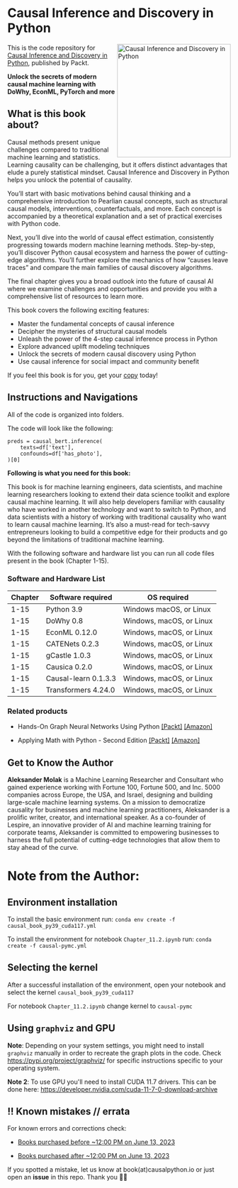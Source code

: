 # Causal Inference and Discovery in Python

<a href="https://www.packtpub.com/product/causal-inference-and-discovery-in-python/9781804612989"><img src="https://content.packt.com/B18993/cover_image_small.jpg" alt="Causal Inference and Discovery in Python" height="256px" align="right"></a>

This is the code repository for [Causal Inference and Discovery in Python](https://www.packtpub.com/product/causal-inference-and-discovery-in-python/9781804612989), published by Packt.

**Unlock the secrets of modern causal machine learning with DoWhy, EconML, PyTorch and more**

## What is this book about?

Causal methods present unique challenges compared to traditional machine learning and statistics. Learning causality can be challenging, but it offers distinct advantages that elude a purely statistical mindset. Causal Inference and Discovery in Python helps you unlock the potential of causality.

You’ll start with basic motivations behind causal thinking and a comprehensive introduction to Pearlian causal concepts, such as structural causal models, interventions, counterfactuals, and more. Each concept is accompanied by a theoretical explanation and a set of practical exercises with Python code.

Next, you’ll dive into the world of causal effect estimation, consistently progressing towards modern machine learning methods. Step-by-step, you’ll discover Python causal ecosystem and harness the power of cutting-edge algorithms. You’ll further explore the mechanics of how “causes leave traces” and compare the main families of causal discovery algorithms.

The final chapter gives you a broad outlook into the future of causal AI where we examine challenges and opportunities and provide you with a comprehensive list of resources to learn more.

This book covers the following exciting features: 
* Master the fundamental concepts of causal inference
* Decipher the mysteries of structural causal models
* Unleash the power of the 4-step causal inference process in Python
* Explore advanced uplift modeling techniques
* Unlock the secrets of modern causal discovery using Python
* Use causal inference for social impact and community benefit

If you feel this book is for you, get your [copy](https://www.amazon.com/Causal-Inference-Discovery-Python-learning/dp/1804612987/ref=sr_1_1?keywords=Causal+Inference+and+Discovery+in+Python&s=books&sr=1-1) today!


## Instructions and Navigations
All of the code is organized into folders.

The code will look like the following:
```
preds = causal_bert.inference(
    texts=df['text'],
    confounds=df['has_photo'],
)[0]
```

**Following is what you need for this book:**

This book is for machine learning engineers, data scientists, and machine learning researchers looking to extend their data science toolkit and explore causal machine learning. It will also help developers familiar with causality who have worked in another technology and want to switch to Python, and data scientists with a history of working with traditional causality who want to learn causal machine learning. It’s also a must-read for tech-savvy entrepreneurs looking to build a competitive edge for their products and go beyond the limitations of traditional machine learning.

With the following software and hardware list you can run all code files present in the book (Chapter 1-15).

### Software and Hardware List

| Chapter  | Software required                                                                    | OS required                        |
| -------- | -------------------------------------------------------------------------------------| -----------------------------------|
|  	1-15	   |  Python 3.9 | Windows macOS, or Linux |
|  	1-15	   | DoWhy 0.8 | Windows, macOS, or Linux |
|  	1-15	   | EconML 0.12.0 | Windows, macOS, or Linux |
|  	1-15	   | CATENets 0.2.3 | Windows, macOS, or Linux | 
|  	1-15	   | gCastle 1.0.3 | Windows, macOS, or Linux |
|  	1-15	   | Causica 0.2.0 | Windows, macOS, or Linux |
|  	1-15	   | Causal-learn 0.1.3.3 | Windows, macOS, or Linux |
|  	1-15	   | Transformers 4.24.0 | Windows, macOS, or Linux |


### Related products <Other books you may enjoy>
* Hands-On Graph Neural Networks Using Python  [[Packt]](https://www.packtpub.com/product/hands-on-graph-neural-networks-using-python/9781804617526) [[Amazon]](https://www.amazon.com/Hands-Graph-Neural-Networks-Python/dp/1804617520/ref=sr_1_1?keywords=Hands-On+Graph+Neural+Networks+Using+Python&s=books&sr=1-1)
  
* Applying Math with Python - Second Edition  [[Packt]](https://www.packtpub.com/product/applying-math-with-python-second-edition/9781804618370) [[Amazon]](https://www.amazon.com/Applying-Math-Python-real-world-computational/dp/1804618373/ref=sr_1_1?keywords=Applying+Math+with+Python+-+Second+Edition&s=books&sr=1-1)
  
## Get to Know the Author
**Aleksander Molak** is a Machine Learning Researcher and Consultant who gained experience working with Fortune 100, Fortune 500, and Inc. 5000 companies across Europe, the USA, and Israel, designing and building large-scale machine learning systems. On a mission to democratize causality for businesses and machine learning practitioners, Aleksander is a prolific writer, creator, and international speaker. As a co-founder of Lespire, an innovative provider of AI and machine learning training for corporate teams, Aleksander is committed to empowering businesses to harness the full potential of cutting-edge technologies that allow them to stay ahead of the curve.

# Note from the Author:

## Environment installation
To install the basic environment run:
`conda env create -f causal_book_py39_cuda117.yml`

To install the environment for notebook `Chapter_11.2.ipynb` run:
`conda create -f causal-pymc.yml`

## Selecting the kernel
After a successful installation of the environment, open your notebook and select the kernel `causal_book_py39_cuda117`

For notebook `Chapter_11.2.ipynb` change kernel to `causal-pymc`

## Using `graphviz` and GPU

**Note**: Depending on your system settings, you might need to install `graphviz` manually in order to recreate the graph plots in the code. 
Check https://pypi.org/project/graphviz/ for specific instructions 
specific to your operating system.

**Note 2**: To use GPU you'll need to install CUDA 11.7 drivers.
This can be done here: https://developer.nvidia.com/cuda-11-7-0-download-archive

## ‼️ Known mistakes // errata
For known errors and corrections check:

* [Books purchased before ~12:00 PM on June 13, 2023](https://github.com/PacktPublishing/Causal-Inference-and-Discovery-in-Python/blob/main/errata/Errata%20-%20Early%20Print%20(ordered%20before%20June%2013%202023).ipynb)

* [Books purchased after ~12:00 PM on June 13, 2023](https://github.com/PacktPublishing/Causal-Inference-and-Discovery-in-Python/blob/main/errata/Errata%20-%20Non-Early%20Print%20(ordered%20after%20June%2013%202023).ipynb)

If you spotted a mistake, let us know at book(at)causalpython.io or just open an **issue** in this repo. Thank you 🙏🏼
